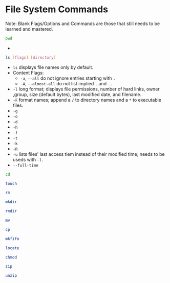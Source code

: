 # File System Commands

Note: Blank Flags/Options and Commands are those that still needs to be learned and mastered.

````bash
pwd
````
- 

````bash
ls [flags] [directory]
````
- `ls` displays file names only by default.
- Content Flags:
    - `-a`, `--all` do not ignore entries starting with `.`
    - `-A`, `--almost-all` do not list implied `.` and `..`
- `-l` long format; displays file permissions, number of hard links, owner ,group, size (default bytes), last modified date, and filename.
- `-F` format names; append a `/` to directory names and a `*` to executable files.
- `-g`
- `-o`
- `-d`
- `-h`
- `-f`
- `-t`
- `-k`
- `-R`
- `-u` lists files' last access tiem instead of their modified time; needs to be useds with `-l`.
- `--full-time`

````bash
cd
````

````bash 
touch
````

````bash
rm
````

````bash
mkdir
````

````bash
rmdir
````

````bash
mv
````

````bash
cp
````

````bash
mkfifo
````

````bash
locate
````

````bash
chmod
````

````bash
zip
````

````bash
unzip
````
